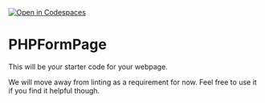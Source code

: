 [![Open in Codespaces](https://classroom.github.com/assets/launch-codespace-7f7980b617ed060a017424585567c406b6ee15c891e84e1186181d67ecf80aa0.svg)](https://classroom.github.com/open-in-codespaces?assignment_repo_id=12084400)
# PHPFormPage

This will be your starter code for your webpage.

We will move away from linting as a requirement for now.  Feel free to use it if you find it helpful though.

